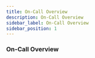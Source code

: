 ```yaml
---
title: On-Call Overview
description: On-Call Overview
sidebar_label: On-Call Overview
sidebar_position: 1
---
```


### On-Call Overview